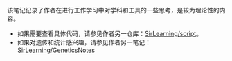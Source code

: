 该笔记记录了作者在进行工作学习中对学科和工具的一些思考，是较为理论性的内容。

- 如果需要查看具体代码，请参见作者另一仓库：[SirLearning/script](https://github.com/SirLearning/script/tree/main)。
- 如果对遗传和统计感兴趣，请参见作者另一笔记：[SirLearning/GeneticsNotes](https://github.com/SirLearning/GeneticsNotes)


